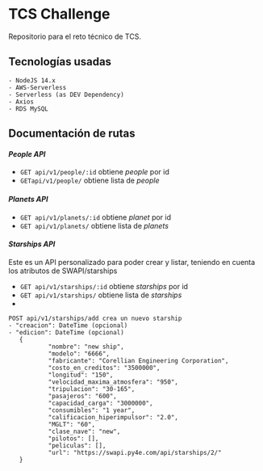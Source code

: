 # TCS Challenge
Repositorio para el reto técnico de TCS.

## Tecnologías usadas
    - NodeJS 14.x
    - AWS-Serverless
    - Serverless (as DEV Dependency)
    - Axios
    - RDS MySQL

## Documentación de rutas
#### *People API*
 - ```GET api/v1/people/:id``` obtiene *people* por id
 - ```GETapi/v1/people/``` obtiene lista de *people*

#### *Planets API*
 - ```GET api/v1/planets/:id``` obtiene *planet* por id
 - ```GET api/v1/planets/``` obtiene lista de *planets*

#### *Starships API*
Este es un API personalizado para poder crear y listar, teniendo en cuenta los atributos de SWAPI/starships
 - ```GET api/v1/starships/:id``` obtiene *starships* por id
 - ```GET api/v1/starships/``` obtiene lista de *starships*
 - 
 ```
 POST api/v1/starships/add crea un nuevo starship
 - "creacion": DateTime (opcional)
 - "edicion": DateTime (opcional)
    {
            "nombre": "new ship",
            "modelo": "6666",
            "fabricante": "Corellian Engineering Corporation",
            "costo_en_creditos": "3500000",
            "longitud": "150",
            "velocidad_maxima_atmosfera": "950",
            "tripulacion": "30-165",
            "pasajeros": "600",
            "capacidad_carga": "3000000",
            "consumibles": "1 year",
            "calificacion_hiperimpulsor": "2.0",
            "MGLT": "60",
            "clase_nave": "new",
            "pilotos": [],
            "peliculas": [],            
            "url": "https://swapi.py4e.com/api/starships/2/"
    }
 ```
